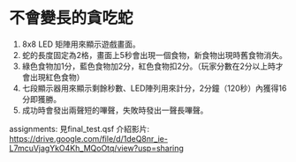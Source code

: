 # 不會變長的貪吃蛇
1. 8x8 LED 矩陣用來顯示遊戲畫面。
2. 蛇的長度固定為2格，畫面上5秒會出現一個食物，新食物出現時舊食物消失。
3. 綠色食物加1分，藍色食物加2分，紅色食物扣2分。（玩家分數在2分以上時才會出現紅色食物）
4. 七段顯示器用來顯示剩餘秒數、LED陣列用來計分，2分鐘（120秒）內獲得16分即獲勝。
5. 成功時會發出兩聲短的嗶聲，失敗時發出一聲長嗶聲。

assignments: 見final_test.qsf
介紹影片: https://drive.google.com/file/d/1deQ8nr_ie-L7mcuVjagYkO4Kh_MQoOtq/view?usp=sharing

